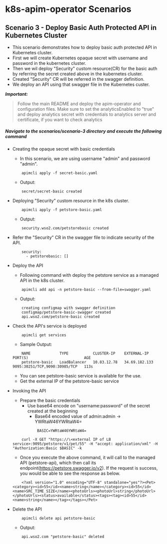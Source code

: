 # k8s-apim-operator Scenarios

## Scenario 3 - Deploy Basic Auth Protected API in Kubernetes Cluster

- This scenario demonstrates how to deploy basic auth protected API in Kubernetes cluster.
- First we will create Kubernetes opaque secret with username and password in the kubernetes cluster.
- Then we wil deploy "Security" custom resource(CR) for the basic auth by referring the secret created above in the kubernetes cluster.
- Created "Security" CR will be referred in the swagger definition.
- We deploy an API using that swagger file in the Kubernetes custer.

***Important:***
> Follow the main README and deploy the apim-operator and configuration files. Make sure to set the analyticsEnabled to "true" and deploy analytics secret with credentials to analytics server and certificate, if you want to check analytics
 
##### Navigate to the scenarios/scenario-3 directory and execute the following command

- Creating the opaque secret with basic credentials
    - In this scenario, we are using username "admin" and password "admin".
    ```$xslt
        apimcli apply -f secret-basic.yaml
    ```
    - Output:
    ```$xslt
        secret/secret-basic created
    ```
- Deploying "Security" custom resource in the k8s cluster.<br /> 
    ```$xslt
        apimcli apply -f petstore-basic.yaml
    ```
    - Output:
    ```$xslt
        security.wso2.com/petstorebasic created
    ```
    
- Refer the "Security" CR in the swagger file to indicate security of the API.
    ```$xslt
        security:
          - petstorebasic: []
    ```
- Deploy the API <br /> 
    - Following command with deploy the petstore service as a managed API in the k8s cluster.
    
    ```
        apimcli add api -n petstore-basic --from-file=swagger.yaml
    ```
    - Output:
    ```$xslt
        creating configmap with swagger definition
        configmap/petstore-basic-swagger created
        api.wso2.com/petstore-basic created
    ```
- Check the API's service is deployed<br />
    ```
        apimcli get services
    ```
    - Sample Output:
    
    ```
        NAME             TYPE           CLUSTER-IP    EXTERNAL-IP     PORT(S)                         AGE
        petstore-basic   LoadBalancer   10.83.12.78   34.69.182.133   9095:30251/TCP,9090:30985/TCP   113s
    ```
    - You can see petstore-basic service is available for the use.
    - Get the external IP of the petstore-basic service
 
- Invoking the API
    - Prepare the basic credentials
        - Use base64 encode on "username:password" of the secret created at the beginning
            - Base64 encoded value of admin:admin -> YWRtaW46YWRtaW4=
                ```
                 BASIC=YWRtaW46YWRtaW4=
                ```
   
    ```
        curl -X GET "https://\<external IP of LB service>:9095/petstore/v1/pet/55" -H "accept: application/xml" -H "Authorization:Basic $BASIC" -k
    ```    
    - Once you execute the above command, it will call to the managed API (petstore-api), which then call its endpoint(https://petstore.swagger.io/v2). If the request is success, you would be able to see the response as below.
    ```
        <?xml version="1.0" encoding="UTF-8" standalone="yes"?><Pet><category><id>55</id><name>string</name></category><id>55</id><name>SRC_TIME_SIZE</name><photoUrls><photoUrl>string</photoUrl></photoUrls><status>available</status><tags><tag><id>55</id><name>string</name></tag></tags></Pet>
    ```
     
- Delete the  API <br /> 
    ```
        apimcli delete api petstore-basic
    ```
    -  Output:
    ```
        api.wso2.com "petstore-basic" deleted
    ```